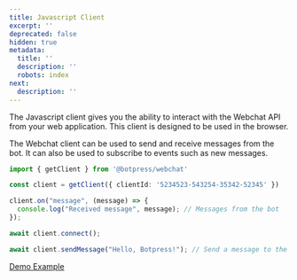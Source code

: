 ```yaml
---
title: Javascript Client
excerpt: ''
deprecated: false
hidden: true
metadata:
  title: ''
  description: ''
  robots: index
next:
  description: ''
---
```

The Javascript client gives you the ability to interact with the Webchat API from your web application. This client is designed to be used in the browser.

The Webchat client can be used to send and receive messages from the bot. It can also be used to subscribe to events such as new messages.

```ts
import { getClient } from '@botpress/webchat'

const client = getClient({ clientId: '5234523-543254-35342-52345' })

client.on("message", (message) => {
  console.log("Received message", message); // Messages from the bot
});

await client.connect();

await client.sendMessage("Hello, Botpress!"); // Send a message to the bot
```

[Demo Example](https://stackblitz.com/github/botpress/documentation-examples/tree/master/examples/webchat-client?embed=1\&hideNavigation=1\&view=both\&file=src%2Fmain.ts)
